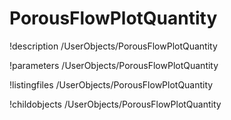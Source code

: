 <!-- MOOSE Documentation Stub: Remove this when content is added. -->

# PorousFlowPlotQuantity
!description /UserObjects/PorousFlowPlotQuantity

!parameters /UserObjects/PorousFlowPlotQuantity

!listingfiles /UserObjects/PorousFlowPlotQuantity

!childobjects /UserObjects/PorousFlowPlotQuantity
